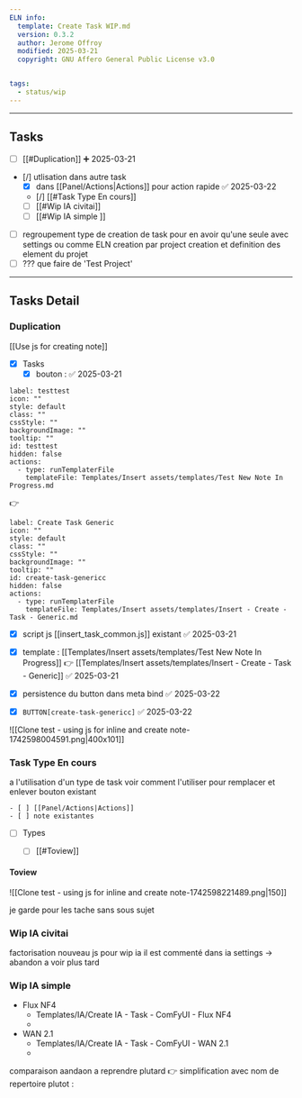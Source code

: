 ```yaml
---
ELN info:
  template: Create Task WIP.md
  version: 0.3.2
  author: Jerome Offroy
  modified: 2025-03-21
  copyright: GNU Affero General Public License v3.0


tags:
  - status/wip
---
```




---
## Tasks
- [ ] [[#Duplication]] ➕ 2025-03-21
- [/] utlisation dans autre task 
	- [x] dans [[Panel/Actions|Actions]] pour action rapide ✅ 2025-03-22
	- [/] [[#Task Type En cours]] 
	- [ ] [[#Wip IA civitai]] 
	- [ ] [[#Wip IA simple ]]
- [ ] regroupement type de creation de task pour en avoir qu'une seule avec settings ou comme ELN creation par project creation et definition des element du projet 
- [ ] ??? que faire de 'Test Project'

---
## Tasks Detail


### Duplication
[[Use js for creating note]]

- [x] Tasks
	- [x] bouton : ✅ 2025-03-21
```meta-bind-button
label: testtest
icon: ""
style: default
class: ""
cssStyle: ""
backgroundImage: ""
tooltip: ""
id: testtest
hidden: false
actions:
  - type: runTemplaterFile
    templateFile: Templates/Insert assets/templates/Test New Note In Progress.md

```
👉
```meta-bind-button
label: Create Task Generic
icon: ""
style: default
class: ""
cssStyle: ""
backgroundImage: ""
tooltip: ""
id: create-task-genericc
hidden: false
actions:
  - type: runTemplaterFile
    templateFile: Templates/Insert assets/templates/Insert - Create - Task - Generic.md

```


- [x] script js [[insert_task_common.js]] existant ✅ 2025-03-21
- [x] template  : [[Templates/Insert assets/templates/Test New Note In Progress]] 👉 [[Templates/Insert assets/templates/Insert - Create - Task - Generic]] ✅ 2025-03-21
- [x] persistence du button dans meta bind ✅ 2025-03-22
- [x] `BUTTON[create-task-genericc]` ✅ 2025-03-22


![[Clone test - using js for inline and create note-1742598004591.png|400x101]]


### Task Type En cours
a l'utilisation d'un type de task voir comment l'utiliser pour remplacer et enlever bouton existant 

```
- [ ] [[Panel/Actions|Actions]]
- [ ] note existantes
```

- [ ] Types
	- [ ] [[#Toview]]









#### Toview

![[Clone test - using js for inline and create note-1742598221489.png|150]]

je garde pour les tache sans sous sujet 


### Wip IA civitai

factorisation nouveau js pour wip ia
il est commenté dans ia settings -> abandon a voir plus tard 

### Wip IA simple

- Flux NF4
	- Templates/IA/Create IA - Task - ComFyUI - Flux NF4
	- 
- WAN 2.1
	- Templates/IA/Create IA - Task - ComFyUI - WAN 2.1
	- 

comparaison 
aandaon a reprendre plutard 👉 simplification avec nom de repertoire plutot : 